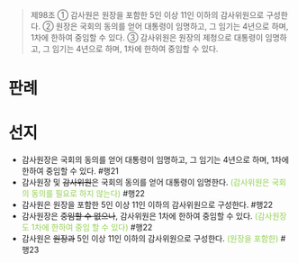 > 제98조
> ① 감사원은 원장을 포함한 5인 이상 11인 이하의 감사위원으로 구성한다.
> ② 원장은 국회의 동의를 얻어 대통령이 임명하고, 그 임기는 4년으로 하며, 1차에 한하여 중임할 수 있다.
> ③ 감사위원은 원장의 제청으로 대통령이 임명하고, 그 임기는 4년으로 하며, 1차에 한하여 중임할 수 있다.

# 판례
# 선지
- 감사원장은 국회의 동의를 얻어 대통령이 임명하고, 그 임기는 4년으로 하며, 1차에 한하여 중임할 수 있다. #행21
- 감사원장 및 ~~감사위원~~은 국회의 동의를 얻어 대통령이 임명한다. <font color="#92d050">(감사위원은 국회의 동의를 필요로 하지 않는다)</font> #행22
- 감사원은 원장을 포함한 5인 이상 11인 이하의 감사위원으로 구성한다. #행22
- 감사원장은 ~~중임할 수 없으나~~, 감사위원은 1차에 한하여 중임할 수 있다. <font color="#92d050">(감사원장도 1차에 한하여 중임 할 수 있다)</font> #행22
- 감사원은 ~~원장과~~ 5인 이상 11인 이하의 감사위원으로 구성한다. <font color="#92d050">(원장을 포함한)</font> #행23